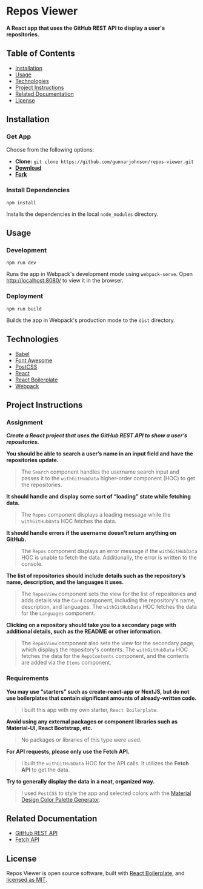 # Repos Viewer
**A React app that uses the GitHub REST API to display a user's repositories.**

## Table of Contents
* [Installation](#installation)
* [Usage](#usage)
* [Technologies](#technologies)
* [Project Instructions](#project-instructions)
* [Related Documentation](#related-documentation)
* [License](#license)

## Installation

### Get App
Choose from the following options:
* **Clone:** `git clone https://github.com/gunnarjohnson/repos-viewer.git`
* [**Download**](https://github.com/gunnarjohnson/repos-viewer/archive/master.zip)
* [**Fork**](https://github.com/gunnarjohnson/repos-viewer/fork)

### Install Dependencies
```
npm install
```
Installs the dependencies in the local `node_modules` directory.

## Usage

### Development
```
npm run dev
```
Runs the app in Webpack's development mode using `webpack-serve`. Open [http://localhost:8080/](http://localhost:8080/) to view it in the browser.

### Deployment
```
npm run build
```
Builds the app in Webpack's production mode to the `dist` directory.

## Technologies

* [Babel](https://github.com/babel/babel)
* [Font Awesome](https://github.com/FortAwesome/Font-Awesome)
* [PostCSS](https://github.com/postcss/postcss)
* [React](https://github.com/facebook/react)
* [React Boilerplate](https://github.com/gunnarjohnson/react-boilerplate)
* [Webpack](https://github.com/webpack/webpack)

## Project Instructions

### Assignment

**_Create a React project that uses the GitHub REST API to show a user’s repositories._**

**You should be able to search a user’s name in an input field and have the repositories update.**
> The `Search` component handles the username search input and passes it to the `withGitHubData` higher-order component (HOC) to get the repositories.

**It should handle and display some sort of “loading” state while fetching data.**
> The `Repos` component displays a loading message while the `withGitHubData` HOC fetches the data. 

**It should handle errors if the username doesn’t return anything on GitHub.**
> The `Repos` component displays an error message if the `withGitHubData` HOC is unable to fetch the data. Additionally, the error is written to the console.

**The list of repositories should include details such as the repository’s name, description, and the languages it uses.**
> The `ReposView` component sets the view for the list of repositories and adds details via the `Card` component, including the repository's name, description, and languages. The `withGitHubData` HOC fetches the data for the `Languages` component.

**Clicking on a repository should take you to a secondary page with additional details, such as the README or other information.**
> The `ReposView` component also sets the view for the secondary page, which displays the repository's contents. The `withGitHubData` HOC fetches the data for the `RepoContents` component, and the contents are added via the `Items` component. 

### Requirements

**You may use “starters” such as create-react-app or NextJS, but do not use boilerplates that contain significant amounts of already-written code.**
> I built this app with my own starter, `React Boilerplate`.

**Avoid using any external packages or component libraries such as Material-UI, React Bootstrap, etc.**
> No packages or libraries of this type were used.

**For API requests, please only use the Fetch API.**
> I built the `withGitHubData` HOC for the API calls. It utilizes the **Fetch API** to get the data.

**Try to generally display the data in a neat, organized way.**
> I used `PostCSS` to style the app and selected colors with the [Material Design Color Palette Generator](https://www.materialpalette.com/).

## Related Documentation

* [GitHub REST API](https://developer.github.com/v3/)
* [Fetch API](https://developer.mozilla.org/en-US/docs/Web/API/Fetch_API)

## License

Repos Viewer is open source software, built with [React Boilerplate](https://github.com/gunnarjohnson/react-boilerplate), and [licensed as MIT](https://github.com/gunnarjohnson/repos-viewer/blob/master/LICENSE.txt).
